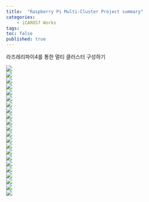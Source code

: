 ```yaml
---
title:  "Raspberry Pi Multi-Cluster Project summary"
categories:
    - iCAROS7 Works
tags:
toc: false
published: true
---
```

라즈레리파이4를 통한 멀티 클러스터 구성하기

![](/assets/2023-06-21-Embedded-Project/Low%20cost%20Multi-Cluster-blog-01.png)   
![](/assets/2023-06-21-Embedded-Project/Low%20cost%20Multi-Cluster-blog-02.png)   
![](/assets/2023-06-21-Embedded-Project/Low%20cost%20Multi-Cluster-blog-03.png)   
![](/assets/2023-06-21-Embedded-Project/Low%20cost%20Multi-Cluster-blog-04.png)   
![](/assets/2023-06-21-Embedded-Project/Low%20cost%20Multi-Cluster-blog-05.png)   
![](/assets/2023-06-21-Embedded-Project/Low%20cost%20Multi-Cluster-blog-06.png)   
![](/assets/2023-06-21-Embedded-Project/Low%20cost%20Multi-Cluster-blog-07.png)   
![](/assets/2023-06-21-Embedded-Project/Low%20cost%20Multi-Cluster-blog-08.png)   
![](/assets/2023-06-21-Embedded-Project/Low%20cost%20Multi-Cluster-blog-09.png)   
![](/assets/2023-06-21-Embedded-Project/Low%20cost%20Multi-Cluster-blog-10.png)   
![](/assets/2023-06-21-Embedded-Project/Low%20cost%20Multi-Cluster-blog-11.png)   
![](/assets/2023-06-21-Embedded-Project/Low%20cost%20Multi-Cluster-blog-12.png)   
![](/assets/2023-06-21-Embedded-Project/Low%20cost%20Multi-Cluster-blog-13.png)   
![](/assets/2023-06-21-Embedded-Project/Low%20cost%20Multi-Cluster-blog-14.png)   
![](/assets/2023-06-21-Embedded-Project/Low%20cost%20Multi-Cluster-blog-15.png)   
![](/assets/2023-06-21-Embedded-Project/Low%20cost%20Multi-Cluster-blog-16.png)   
![](/assets/2023-06-21-Embedded-Project/Low%20cost%20Multi-Cluster-blog-17.png)   
![](/assets/2023-06-21-Embedded-Project/Low%20cost%20Multi-Cluster-blog-18.png)   
![](/assets/2023-06-21-Embedded-Project/Low%20cost%20Multi-Cluster-blog-19.png)   
![](/assets/2023-06-21-Embedded-Project/Low%20cost%20Multi-Cluster-blog-20.png)   
![](/assets/2023-06-21-Embedded-Project/Low%20cost%20Multi-Cluster-blog-21.png)   
![](/assets/2023-06-21-Embedded-Project/Low%20cost%20Multi-Cluster-blog-22.png)   